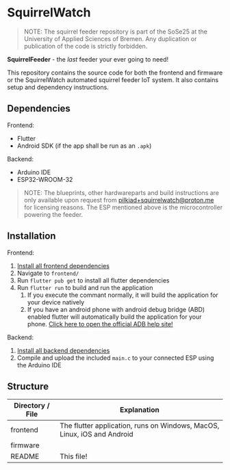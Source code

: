 # SquirrelWatch

> NOTE: The squirrel feeder repository is part of the SoSe25 at the University of Applied Sciences of Bremen. Any duplication or publication of the code is strictly forbidden.

**SquirrelFeeder** - the _last_ feeder your ever going to need!

This repository contains the source code for both the frontend and firmware or the SquirrelWatch automated squirrel feeder IoT system.
It also contains setup and dependency instructions.

## Dependencies

Frontend:
- Flutter
- Android SDK (if the app shall be run as an `.apk`)

Backend:
- Arduino IDE
- ESP32-WROOM-32

> NOTE: The blueprints, other hardwareparts and build instructions are only available upon request from pilkiad+squirrelwatch@proton.me for licensing reasons. The ESP mentioned above is the microcontroller powering the feeder.

## Installation

Frontend:
1. [Install all frontend dependencies](#dependencies)
2. Navigate to `frontend/`
3. Run `flutter pub get` to install all flutter dependencies
4. Run `flutter run` to build and run the application
    1. If you execute the commant normally, it will build the application for your device natively
    2. If you have an android phone with android debug bridge (ABD) enabled flutter will automatically build the application for your phone. [Click here to open the official ADB help site!](https://developer.android.com/tools/adb)

Backend:
1. [Install all backend dependencies](#dependencies)
2. Compile and upload the included `main.c` to your connected ESP using the Arduino IDE

## Structure

| Directory / File | Explanation |
| --- | --- |
| frontend | The flutter application, runs on Windows, MacOS, Linux, iOS and Android |
| firmware | |
| README | This file! |
